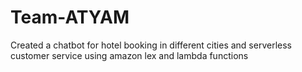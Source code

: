 # Team-ATYAM
Created a chatbot for hotel booking in different cities and serverless customer service using amazon lex and lambda functions
